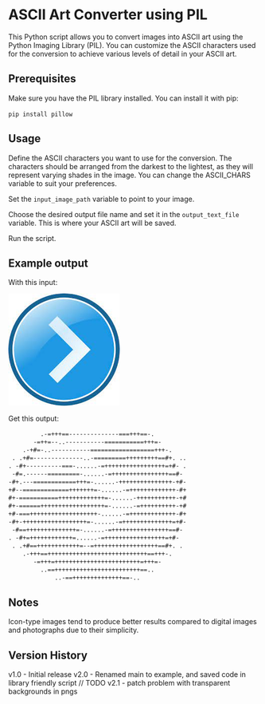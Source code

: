 # ASCII Art Converter using PIL
This Python script allows you to convert images into ASCII art using the Python Imaging Library (PIL). You can customize the ASCII characters used for the conversion to achieve various levels of detail in your ASCII art.

## Prerequisites
Make sure you have the PIL library installed. You can install it with pip:

`pip install pillow`

## Usage
Define the ASCII characters you want to use for the conversion. The characters should be arranged from the darkest to the lightest, as they will represent varying shades in the image. You can change the ASCII_CHARS variable to suit your preferences.

Set the `input_image_path` variable to point to your image.

Choose the desired output file name and set it in the `output_text_file` variable. This is where your ASCII art will be saved.

Run the script.

## Example output
With this input:

![Input image](icon.jpg?raw=true "Input image")

Get this output:
```             ..-==++++++++++++++==-..             
         .-=+++==--------------===+++==-.         
       -=++=--..-----------===========+++=-       
    .-+#=-..-----------==================+++-.    
 . .+#=--------------..-=========+++++++++==#+. ..
. -#+----------===-......-=+++++++++++++++++=+#- .
 -#=.------=========-......-=++++++++++++++++==#- 
-#+.---============+++=-......-+++++++++++++++-+#-
+#--=============+++++++=-......-=+++++++++++++-#+
#+-===========+++++++++++++=-......-+++++++++++-+#
#+-======++++++++++++++++++=-......-=++++++++++-+#
+#-===+++++++++++++++++++-......-=+++++++++++++-#+
-#+-++++++++++++++++++=-......-=++++++++++++++=+#-
 -#==++++++++++++++=-......-=++++++++++++++++==#- 
. -#+=++++++++++++=......-=+++++++++++++++++=+#-  
 . .+#==++++++++++++=--=++++++++++++++++++==#+. . 
    .-+++==++++++++++++++++++++++++++++==+++-.    
       -=+++=++++++++++++++++++++++++=+++=-       
         ..==++++++++++++++++++++++++==..         
             ..-==++++++++++++++==-..
```


## Notes

Icon-type images tend to produce better results compared to digital images and photographs due to their simplicity.


## Version History

v1.0 - Initial release
v2.0 - Renamed main to example, and saved code in library friendly script
// TODO v2.1 - patch problem with transparent backgrounds in pngs
